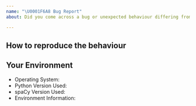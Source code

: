 ```yaml
---
name: "\U0001F6A8 Bug Report"
about: Did you come across a bug or unexpected behaviour differing from the docs?

---
```


## How to reproduce the behaviour
<!-- Include a code example or the steps that led to the problem. Please try to be as specific as possible.-->

## Your Environment
<!-- Include details of your environment.-->
* Operating System:
* Python Version Used:
* spaCy Version Used:
* Environment Information:

<!-- If you plan to copy paste a long piece of code, log, etc, Rather than wrecking readability, wrap it in a <details> </details> tag!-->